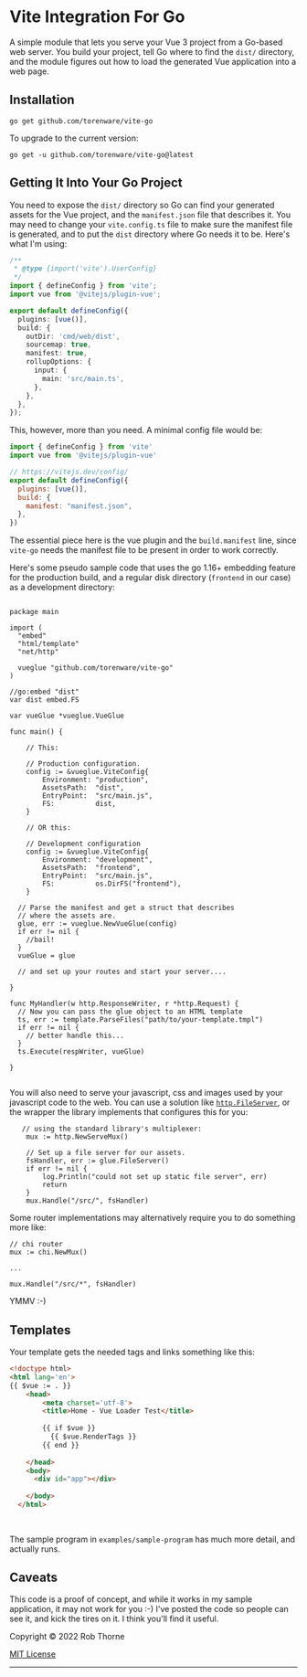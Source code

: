 # Vite Integration For Go

A simple module that lets you serve your Vue 3 project from a Go-based web server.  You build your project, tell Go where to find the `dist/` directory, and the module figures out how to load the generated Vue application into a web page.

## Installation

```shell
go get github.com/torenware/vite-go

```

To upgrade to the current version:

```shell
go get -u github.com/torenware/vite-go@latest 
```


## Getting It Into Your Go Project

You need to expose the `dist/` directory so Go can find your generated assets for the Vue project, and the `manifest.json` file that describes it. You may need to change your `vite.config.ts` file to make sure the manifest file is generated, and to put the `dist` directory where Go needs it to be. Here's what I'm using:

```typescript
/**
 * @type {import('vite').UserConfig}
 */
import { defineConfig } from 'vite';
import vue from '@vitejs/plugin-vue';

export default defineConfig({
  plugins: [vue()],
  build: {
    outDir: 'cmd/web/dist',
    sourcemap: true,
    manifest: true,
    rollupOptions: {
      input: {
        main: 'src/main.ts',
      },
    },
  },
});
```  

This, however, more than you need. A minimal config file would be:

```javascript
import { defineConfig } from 'vite'
import vue from '@vitejs/plugin-vue'

// https://vitejs.dev/config/
export default defineConfig({
  plugins: [vue()],
  build: {
    manifest: "manifest.json",
  },
})

```

The essential piece here is the vue plugin and the `build.manifest` line, since `vite-go` needs the manifest file to be present in order to work correctly.


Here's some pseudo sample code that uses the go 1.16+ embedding feature for the production build, and a regular disk directory (`frontend` in our case) as a development directory:

```golang

package main

import (
  "embed"
  "html/template"
  "net/http"

  vueglue "github.com/torenware/vite-go"
)

//go:embed "dist"
var dist embed.FS

var vueGlue *vueglue.VueGlue

func main() {
    
    // This:
    
    // Production configuration.
	config := &vueglue.ViteConfig{
		Environment: "production",
		AssetsPath:  "dist",
		EntryPoint:  "src/main.js",
		FS:          dist,
	}

    // OR this:
    
    // Development configuration
	config := &vueglue.ViteConfig{
		Environment: "development",
		AssetsPath:  "frontend",
		EntryPoint:  "src/main.js",
		FS:          os.DirFS("frontend"),
	}

  // Parse the manifest and get a struct that describes
  // where the assets are.
  glue, err := vueglue.NewVueGlue(config)
  if err != nil {
    //bail!
  }
  vueGlue = glue
  
  // and set up your routes and start your server....
  
}

func MyHandler(w http.ResponseWriter, r *http.Request) {
  // Now you can pass the glue object to an HTML template
  ts, err := template.ParseFiles("path/to/your-template.tmpl")
  if err != nil {
  	// better handle this...
  }
  ts.Execute(respWriter, vueGlue)

}


```

You will also need to serve your javascript, css and images used by your javascript code to the web. You can use a solution like [`http.FileServer`](https://pkg.go.dev/net/http#FileServer), or the wrapper the library implements that configures this for you:

```golang
   // using the standard library's multiplexer:
	mux := http.NewServeMux()

	// Set up a file server for our assets.
	fsHandler, err := glue.FileServer()
	if err != nil {
		log.Println("could not set up static file server", err)
		return
	}
	mux.Handle("/src/", fsHandler)

```

Some router implementations may alternatively require you to do something more like:

```golang
// chi router
mux := chi.NewMux()

...

mux.Handle("/src/*", fsHandler)

```

YMMV :-)

## Templates

Your template gets the needed tags and links something like this:


```HTML
<!doctype html>
<html lang='en'>
{{ $vue := . }}
    <head>
        <meta charset='utf-8'>
        <title>Home - Vue Loader Test</title>
        
        {{ if $vue }}
          {{ $vue.RenderTags }}
        {{ end }}
        
    </head>
    <body>
      <div id="app"></div>
      
    </body>
  </html>
      
 
```

The sample program in `examples/sample-program` has much more detail, and actually runs.

## Caveats

This code is a proof of concept, and while it works in my sample application, it may not work for you :-) I've posted the code so people can see it, and kick the tires on it. I think you'll find it useful.



Copyright © 2022 Rob Thorne

[MIT License](https://github.com/torenware/go-tooling-for-vue/blob/8999977a5bffb8f0630740220c576b550a7115e9/LICENSE.md)
<hr>

